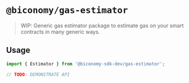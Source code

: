 # `@biconomy/gas-estimator`

> WIP: Generic gas estimator package to estimate gas on your smart contracts in many generic ways.

## Usage

```typescript
import { Estimator } from '@biconomy-sdk-dev/gas-estimator';

// TODO: DEMONSTRATE API
```
